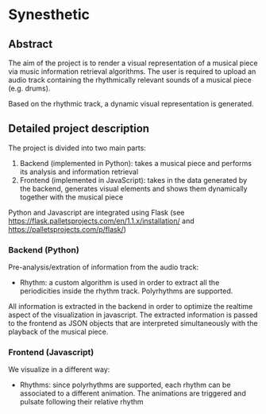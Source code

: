 # Synesthetic

## Abstract

The aim of the project is to render a visual representation of a musical piece via music information retrieval algorithms. The user is required to upload an audio track containing the rhythmically relevant sounds of a musical piece (e.g. drums).

Based on the rhythmic track, a dynamic visual representation is generated.

## Detailed project description

The project is divided into two main parts:
1. Backend (implemented in Python): takes a musical piece and performs its analysis and information retrieval
2. Frontend (implemented in JavaScript): takes in the data generated by the backend, generates visual elements and shows them dynamically together with the musical piece

Python and Javascript are integrated using Flask (see https://flask.palletsprojects.com/en/1.1.x/installation/ and https://palletsprojects.com/p/flask/)


### Backend (Python)
Pre-analysis/extration of information from the audio track:
* Rhythm: a custom algorithm is used in order to extract all the periodicities inside the rhythm track. Polyrhythms are supported.

All information is extracted in the backend in order to optimize the realtime aspect of the visualization in javascript.
The extracted information is passed to the frontend as JSON objects that are interpreted simultaneously with the playback of the musical piece.


### Frontend (Javascript)
We visualize in a different way:
* Rhythms: since polyrhythms are supported, each rhythm can be associated to a different animation. The animations are triggered and pulsate following their relative rhythm

